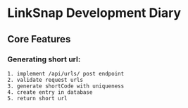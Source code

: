 # LinkSnap Development Diary

## Core Features

### **Generating short url:**

```
1. implement /api/urls/ post endpoint
2. validate request urls
3. generate shortCode with uniqueness
4. create entry in database
5. return short url

```
